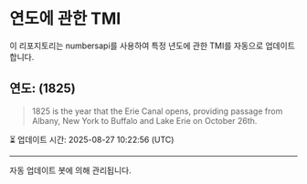 
# 연도에 관한 TMI

이 리포지토리는 numbersapi를 사용하여 특정 년도에 관한 TMI를 자동으로 업데이트합니다.

## 연도: (1825)
> 1825 is the year that the Erie Canal opens, providing passage from Albany, New York to Buffalo and Lake Erie on October 26th.

⏳ 업데이트 시간: 2025-08-27 10:22:56 (UTC)

---
자동 업데이트 봇에 의해 관리됩니다.
